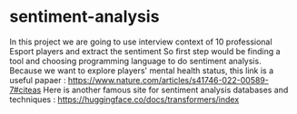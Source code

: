 # sentiment-analysis
In this project we are going to use interview context of 10 professional Esport players and extract the sentiment
So first step would be finding a tool and choosing programming language to do sentiment analysis.
Because we want to explore players' mental health status, this link is a useful papaer : https://www.nature.com/articles/s41746-022-00589-7#citeas
Here is another famous site for sentiment analysis databases and techniques : https://huggingface.co/docs/transformers/index
